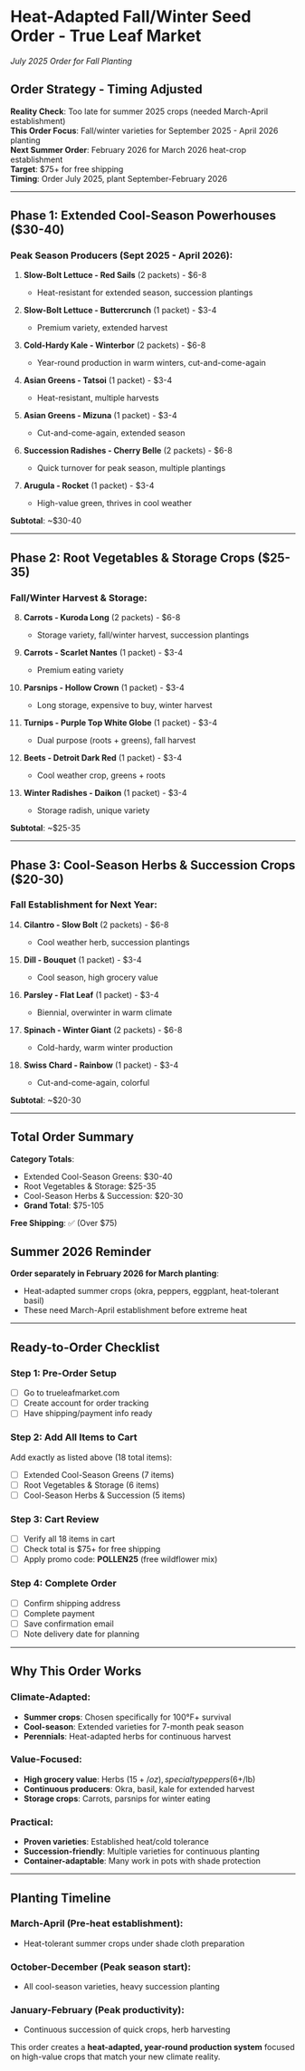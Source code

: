 # Heat-Adapted Fall/Winter Seed Order - True Leaf Market
*July 2025 Order for Fall Planting*

## Order Strategy - Timing Adjusted
**Reality Check**: Too late for summer 2025 crops (needed March-April establishment)  
**This Order Focus**: Fall/winter varieties for September 2025 - April 2026 planting  
**Next Summer Order**: February 2026 for March 2026 heat-crop establishment  
**Target**: $75+ for free shipping  
**Timing**: Order July 2025, plant September-February 2026

---

## Phase 1: Extended Cool-Season Powerhouses ($30-40)

### **Peak Season Producers** (Sept 2025 - April 2026):
1. **Slow-Bolt Lettuce - Red Sails** (2 packets) - $6-8
   - Heat-resistant for extended season, succession plantings

2. **Slow-Bolt Lettuce - Buttercrunch** (1 packet) - $3-4
   - Premium variety, extended harvest

3. **Cold-Hardy Kale - Winterbor** (2 packets) - $6-8
   - Year-round production in warm winters, cut-and-come-again

4. **Asian Greens - Tatsoi** (1 packet) - $3-4
   - Heat-resistant, multiple harvests

5. **Asian Greens - Mizuna** (1 packet) - $3-4
   - Cut-and-come-again, extended season

6. **Succession Radishes - Cherry Belle** (2 packets) - $6-8
   - Quick turnover for peak season, multiple plantings

7. **Arugula - Rocket** (1 packet) - $3-4
   - High-value green, thrives in cool weather

**Subtotal**: ~$30-40

---

## Phase 2: Root Vegetables & Storage Crops ($25-35)

### **Fall/Winter Harvest & Storage**:
8. **Carrots - Kuroda Long** (2 packets) - $6-8
   - Storage variety, fall/winter harvest, succession plantings

9. **Carrots - Scarlet Nantes** (1 packet) - $3-4
   - Premium eating variety

10. **Parsnips - Hollow Crown** (1 packet) - $3-4
    - Long storage, expensive to buy, winter harvest

11. **Turnips - Purple Top White Globe** (1 packet) - $3-4
    - Dual purpose (roots + greens), fall harvest

12. **Beets - Detroit Dark Red** (1 packet) - $3-4
    - Cool weather crop, greens + roots

13. **Winter Radishes - Daikon** (1 packet) - $3-4
    - Storage radish, unique variety

**Subtotal**: ~$25-35

---

## Phase 3: Cool-Season Herbs & Succession Crops ($20-30)

### **Fall Establishment for Next Year**:
14. **Cilantro - Slow Bolt** (2 packets) - $6-8
    - Cool weather herb, succession plantings

15. **Dill - Bouquet** (1 packet) - $3-4
    - Cool season, high grocery value

16. **Parsley - Flat Leaf** (1 packet) - $3-4
    - Biennial, overwinter in warm climate

17. **Spinach - Winter Giant** (2 packets) - $6-8
    - Cold-hardy, warm winter production

18. **Swiss Chard - Rainbow** (1 packet) - $3-4
    - Cut-and-come-again, colorful

**Subtotal**: ~$20-30

---

## Total Order Summary

**Category Totals**:
- Extended Cool-Season Greens: $30-40
- Root Vegetables & Storage: $25-35  
- Cool-Season Herbs & Succession: $20-30
- **Grand Total**: $75-105

**Free Shipping**: ✅ (Over $75)

## Summer 2026 Reminder
**Order separately in February 2026 for March planting**:
- Heat-adapted summer crops (okra, peppers, eggplant, heat-tolerant basil)
- These need March-April establishment before extreme heat

---

## Ready-to-Order Checklist

### **Step 1: Pre-Order Setup**
- [ ] Go to trueleafmarket.com
- [ ] Create account for order tracking
- [ ] Have shipping/payment info ready

### **Step 2: Add All Items to Cart**
Add exactly as listed above (18 total items):
- [ ] Extended Cool-Season Greens (7 items)
- [ ] Root Vegetables & Storage (6 items)  
- [ ] Cool-Season Herbs & Succession (5 items)

### **Step 3: Cart Review**
- [ ] Verify all 18 items in cart
- [ ] Check total is $75+ for free shipping
- [ ] Apply promo code: **POLLEN25** (free wildflower mix)

### **Step 4: Complete Order**
- [ ] Confirm shipping address
- [ ] Complete payment
- [ ] Save confirmation email
- [ ] Note delivery date for planning

---

## Why This Order Works

### **Climate-Adapted**:
- **Summer crops**: Chosen specifically for 100°F+ survival
- **Cool-season**: Extended varieties for 7-month peak season
- **Perennials**: Heat-adapted herbs for continuous harvest

### **Value-Focused**:
- **High grocery value**: Herbs ($15+/oz), specialty peppers ($6+/lb)
- **Continuous producers**: Okra, basil, kale for extended harvest
- **Storage crops**: Carrots, parsnips for winter eating

### **Practical**:
- **Proven varieties**: Established heat/cold tolerance
- **Succession-friendly**: Multiple varieties for continuous planting
- **Container-adaptable**: Many work in pots with shade protection

---

## Planting Timeline

### **March-April** (Pre-heat establishment):
- Heat-tolerant summer crops under shade cloth preparation

### **October-December** (Peak season start):
- All cool-season varieties, heavy succession planting

### **January-February** (Peak productivity):
- Continuous succession of quick crops, herb harvesting

This order creates a **heat-adapted, year-round production system** focused on high-value crops that match your new climate reality.